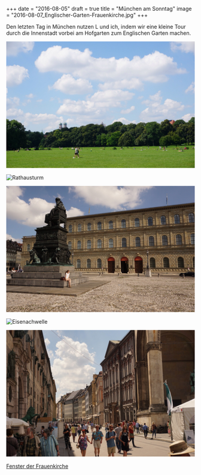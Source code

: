 +++
date = "2016-08-05"
draft = true
title = "München am Sonntag"
image = "2016-08-07_Englischer-Garten-Frauenkirche.jpg"
+++

Den letzten Tag in München nutzen L und ich, 
indem wir eine kleine Tour durch die Innenstadt vorbei am Hofgarten zum Englischen Garten machen.

![Englischer Garten mit Frauenkirche](/images/2016-08-07_Englischer-Garten-Frauenkirche.jpg)

![Rathausturm](/images/2016-08-07_Rathausturm.jpg)

![Platz vot der Redidenz München](/images/2016-08-07_Residenz.jpg)

![Eisenachwelle](/images/2016-08-07_Eisenachwelle.jpg)

![Straße zum Odeonsplatz](/images/2016-08-07_Odeonsplatz.jpg)

[Fenster der Frauenkirche](/images/2016-08-07_Frauenkirche-Fenster.jpg)